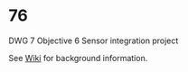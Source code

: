 # 76
DWG 7 Objective 6 Sensor integration project

See [Wiki](https://github.com/UNopenGIS/76/wiki) for background information. 
